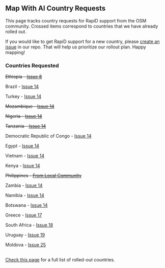 ## Map With AI Country Requests

This page tracks country requests for RapiD support from the OSM community. Crossed items correspond to countries that we have already rolled out.

If you would like to get RapiD support for a new country, please [create an issue](https://github.com/facebookincubator/RapiD/issues) in our repo. That will help us prioritize our rollout plan. Happy mapping!

### Countries Requested

~~Ethiopia - [Issue 8](https://github.com/facebookincubator/RapiD/issues/8)~~

Brazil - [Issue 14](https://github.com/facebookincubator/RapiD/issues/14)

Turkey - [Issue 14](https://github.com/facebookincubator/RapiD/issues/14)

~~Mozambique - [Issue 14](https://github.com/facebookincubator/RapiD/issues/14)~~

~~Nigeria - [Issue 14](https://github.com/facebookincubator/RapiD/issues/14)~~

~~Tanzania - [Issue 14](https://github.com/facebookincubator/RapiD/issues/14)~~

Democratic Republic of Congo - [Issue 14](https://github.com/facebookincubator/RapiD/issues/14)

Egypt - [Issue 14](https://github.com/facebookincubator/RapiD/issues/14)

Vietnam - [Issue 14](https://github.com/facebookincubator/RapiD/issues/14)

Kenya - [Issue 14](https://github.com/facebookincubator/RapiD/issues/14)

~~Philippines - [From Local Community](https://lists.openstreetmap.org/pipermail/talk/2019-August/083121.html)~~

Zambia - [Issue 14](https://github.com/facebookincubator/RapiD/issues/14)

Namibia - [Issue 14](https://github.com/facebookincubator/RapiD/issues/14)

Botswana - [Issue 14](https://github.com/facebookincubator/RapiD/issues/14)

Greece - [Issue 17](https://github.com/facebookincubator/RapiD/issues/17)

South Africa - [Issue 18](https://github.com/facebookincubator/RapiD/issues/18)

Uruguay - [Issue 19](https://github.com/facebookincubator/RapiD/issues/19)

Moldova - [Issue 25](https://github.com/facebookincubator/RapiD/issues/25)

##
[Check this page](https://github.com/facebookmicrosites/Open-Mapping-At-Facebook/wiki/Available-Countries) for a full list of rolled-out countries.
